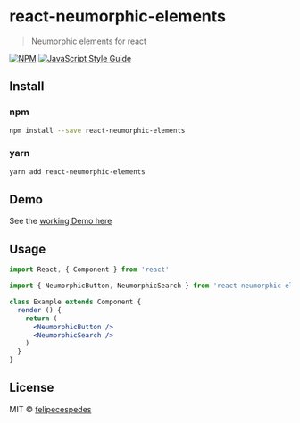 # react-neumorphic-elements

> Neumorphic elements for react

[![NPM](https://img.shields.io/npm/v/react-neumorphic-elements.svg)](https://www.npmjs.com/package/react-neumorphic-elements) [![JavaScript Style Guide](https://img.shields.io/badge/code_style-standard-brightgreen.svg)](https://standardjs.com)

## Install

### npm

```bash
npm install --save react-neumorphic-elements
```

### yarn

```bash
yarn add react-neumorphic-elements
```

## Demo

See the [working Demo here](https://felipecespedes.github.io/react-neumorphic-elements/)

## Usage

```jsx
import React, { Component } from 'react'

import { NeumorphicButton, NeumorphicSearch } from 'react-neumorphic-elements'

class Example extends Component {
  render () {
    return (
      <NeumorphicButton />
      <NeumorphicSearch />
    )
  }
}
```

## License

MIT © [felipecespedes](https://github.com/felipecespedes)
